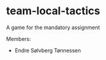 # team-local-tactics
A game for the mandatory assignment

Members:
 - Endre Sølvberg Tønnessen









